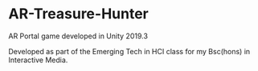 # AR-Treasure-Hunter
AR Portal game developed in Unity 2019.3

Developed as part of the Emerging Tech in HCI class for my Bsc(hons) in Interactive Media.
